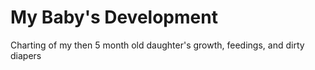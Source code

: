 # My Baby's Development
Charting of my then 5 month old daughter's growth, feedings, and dirty diapers
